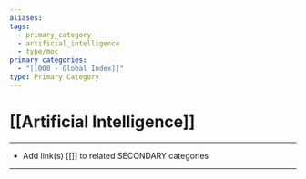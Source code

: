 ```yaml
---
aliases:
tags:
  - primary_category
  - artificial_intelligence
  - type/moc
primary categories:
  - "[[000 - Global Index]]"
type: Primary Category
---
```

# [[Artificial Intelligence]]

***

* Add link(s) [[]] to related SECONDARY categories

***

